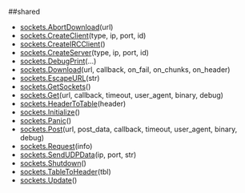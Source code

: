 
##shared

- [sockets.AbortDownload](nil)(url)
- [sockets.CreateClient](nil)(type, ip, port, id)
- [sockets.CreateIRCClient](nil)()
- [sockets.CreateServer](nil)(type, ip, port, id)
- [sockets.DebugPrint](nil)(...)
- [sockets.Download](nil)(url, callback, on_fail, on_chunks, on_header)
- [sockets.EscapeURL](nil)(str)
- [sockets.GetSockets](nil)()
- [sockets.Get](nil)(url, callback, timeout, user_agent, binary, debug)
- [sockets.HeaderToTable](nil)(header)
- [sockets.Initialize](nil)()
- [sockets.Panic](nil)()
- [sockets.Post](nil)(url, post_data, callback, timeout, user_agent, binary, debug)
- [sockets.Request](nil)(info)
- [sockets.SendUDPData](nil)(ip, port, str)
- [sockets.Shutdown](nil)()
- [sockets.TableToHeader](nil)(tbl)
- [sockets.Update](nil)()